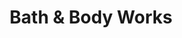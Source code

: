 ---
title: "Bath & Body Works"
url: /louisville/bath-and-body-works-towne-center-drive/
shop: beauty
---